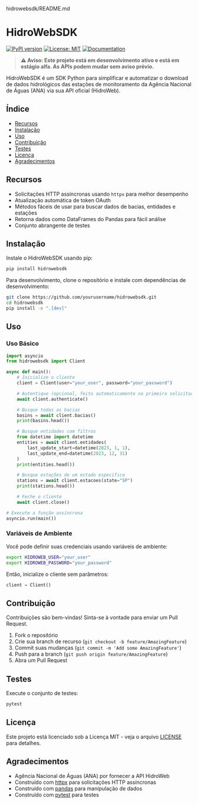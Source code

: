 hidrowebsdk/README.md
# HidroWebSDK

[![PyPI version](https://badge.fury.io/py/hidrowebsdk.svg)](https://pypi.org/project/hidrowebsdk/)
[![License: MIT](https://img.shields.io/badge/License-MIT-yellow.svg)](https://opensource.org/licenses/MIT)
[![Documentation](https://img.shields.io/badge/docs-sphinx-blue.svg)](https://nvxtech.github.io/hidrowebsdk/)

> **⚠️ Aviso: Este projeto está em desenvolvimento ativo e está em estágio alfa. As APIs podem mudar sem aviso prévio.**

HidroWebSDK é um SDK Python para simplificar e automatizar o download de dados hidrológicos das estações de monitoramento da Agência Nacional de Águas (ANA) via sua API oficial (HidroWeb).

## Índice

- [Recursos](#recursos)
- [Instalação](#instalação)
- [Uso](#uso)
- [Contribuição](#contribuição)
- [Testes](#testes)
- [Licença](#licença)
- [Agradecimentos](#agradecimentos)

## Recursos

- Solicitações HTTP assíncronas usando `httpx` para melhor desempenho
- Atualização automática de token OAuth
- Métodos fáceis de usar para buscar dados de bacias, entidades e estações
- Retorna dados como DataFrames do Pandas para fácil análise
- Conjunto abrangente de testes

## Instalação

Instale o HidroWebSDK usando pip:

```bash
pip install hidrowebsdk
```

Para desenvolvimento, clone o repositório e instale com dependências de desenvolvimento:

```bash
git clone https://github.com/yourusername/hidrowebsdk.git
cd hidrowebsdk
pip install -e ".[dev]"
```

## Uso

### Uso Básico

```python
import asyncio
from hidrowebsdk import Client

async def main():
    # Inicialize o cliente
    client = Client(user="your_user", password="your_password")

    # Autentique (opcional, feito automaticamente na primeira solicitação)
    await client.authenticate()

    # Busque todas as bacias
    basins = await client.bacias()
    print(basins.head())

    # Busque entidades com filtros
    from datetime import datetime
    entities = await client.entidades(
        last_update_start=datetime(2023, 1, 1),
        last_update_end=datetime(2023, 12, 31)
    )
    print(entities.head())

    # Busque estações de um estado específico
    stations = await client.estacoes(state="SP")
    print(stations.head())

    # Feche o cliente
    await client.close()

# Execute a função assíncrona
asyncio.run(main())
```

### Variáveis de Ambiente

Você pode definir suas credenciais usando variáveis de ambiente:

```bash
export HIDROWEB_USER="your_user"
export HIDROWEB_PASSWORD="your_password"
```

Então, inicialize o cliente sem parâmetros:

```python
client = Client()
```

## Contribuição

Contribuições são bem-vindas! Sinta-se à vontade para enviar um Pull Request.

1. Fork o repositório
2. Crie sua branch de recurso (`git checkout -b feature/AmazingFeature`)
3. Commit suas mudanças (`git commit -m 'Add some AmazingFeature'`)
4. Push para a branch (`git push origin feature/AmazingFeature`)
5. Abra um Pull Request

## Testes

Execute o conjunto de testes:

```bash
pytest
```

## Licença

Este projeto está licenciado sob a Licença MIT - veja o arquivo [LICENSE](LICENSE) para detalhes.

## Agradecimentos

- Agência Nacional de Águas (ANA) por fornecer a API HidroWeb
- Construído com [httpx](https://www.python-httpx.org/) para solicitações HTTP assíncronas
- Construído com [pandas](https://pandas.pydata.org/) para manipulação de dados
- Construído com [pytest](https://pytest.org/) para testes
